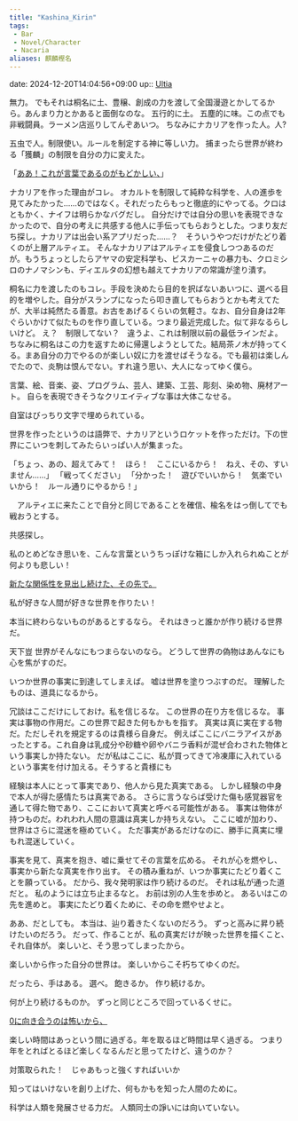```yaml
---
title: "Kashina_Kirin"
tags:
 - Bar
 - Novel/Character
 - Nacaria
aliases: 麒麟樫名
---
```


date: 2024-12-20T14:04:56+09:00
up:: [Ultia](Ultia.md)



無力。
でもそれは桐名に土、豊穣、創成の力を渡して全国漫遊とかしてるから。あんまり力とかあると面倒なのな。
五行的に土。
五塵的に味。この点でも非戦闘員。ラーメン店巡りしてんぞあいつ。
ちなみにナカリアを作った人。人?

五虫で人。制限使い。ルールを制定する神に等しい力。
捕まったら世界が終わる「獲麟」の制限を自分の力に変えた。

「[ああ！これが言葉であるのがもどかしい、](../../../Info/ああ！これが言葉であるのがもどかしい、.md)」

ナカリアを作った理由がコレ。
オカルトを制限して純粋な科学を、人の進歩を見てみたかった……のではなく。それだったらもっと徹底的にやってる。クロはともかく、ナイフは明らかなバグだし。
自分だけでは自分の思いを表現できなかったので、自分の考えに共感する他人に手伝ってもらおうとした。つまり友だち探し。ナカリアは出会い系アプリだった……？　そういうやつだけがたどり着くのが上層アルティエ。
そんなナカリアはアルティエを侵食しつつあるのだが。もうちょっとしたらアヤマの安定科学も、ビスカーニャの暴力も、クロミシロのナノマシンも、ディエルタの幻想も越えてナカリアの常識が塗り潰す。

桐名に力を渡したのもコレ。手段を決めたら目的を択ばないあいつに、選べる目的を増やした。自分がスランプになったら叩き直してもらおうとかも考えてたが、大半は純然たる善意。お古をあげるくらいの気軽さ。なお、自分自身は2年ぐらいかけて似たものを作り直している。つまり最近完成した。似て非なるらしいけど。
え？　制限してない？　違うよ、これは制限以前の最低ラインだよ。
ちなみに桐名はこの力を返すために帰還しようとしてた。結局茶ノ木が持ってくる。まあ自分の力でやるのが楽しい奴に力を渡せばそうなる。でも最初は楽しんでたので、炎駒は恨んでない。すれ違う思い、大人になってゆく僕ら。

言葉、絵、音楽、姿、プログラム、芸人、建築、工芸、彫刻、染め物、廃材アート。
自らを表現できそうなクリエイティブな事は大体こなせる。

自室はびっちり文字で埋められている。

世界を作ったというのは語弊で、ナカリアというロケットを作っただけ。下の世界にこいつを刺してみたらいっぱい人が集まった。

「ちょっ、あの、超えてみて！　ほら！　ここにいるから！　ねえ、その、すいません……」
「戦ってください」
「分かった！　遊びでいいから！　気楽でいいから！　ルール通りにやるから！」

　アルティエに来たことで自分と同じであることを確信、楡名をはっ倒してでも戦おうとする。

共感探し。

私のとめどなき思いを、こんな言葉というちっぽけな箱にしか入れられぬことが何よりも悲しい！

[新たな関係性を見出し続けた、その先で。](../../../Info/新たな関係性を見出し続けた、その先で。.md)

私が好きな人間が好きな世界を作りたい！

本当に終わらないものがあるとするなら。
それはきっと誰かが作り続ける世界だ。

天下豈
世界がそんなにもつまらないのなら。
どうして世界の偽物はあんなにも心を焦がすのだ。

いつか世界の事実に到達してしまえば。
嘘は世界を塗りつぶすのだ。
理解したものは、道具になるから。

冗談はここだけにしておけ。私を信じるな。
この世界の在り方を信じるな。
事実は事物の作用だ。この世界で起きた何もかもを指す。
真実は真に実在する物だ。ただしそれを規定するのは貴様ら自身だ。
例えばここにバニラアイスがあったとする。これ自身は乳成分や砂糖や卵やバニラ香料が混ぜ合わされた物体という事実しか持たない。
だが私はここに、私が買ってきて冷凍庫に入れているという事実を付け加える。そうすると貴様にも

経験は本人にとって事実であり、他人から見た真実である。
しかし経験の中身で本人が得た感情たちは真実である。
さらに言うならば受けた傷も感覚器官を通して得た物であり、ここにおいて真実と呼べる可能性がある。
事実は物体が持つものだ。われわれ人間の意識は真実しか持ちえない。
ここに嘘が加わり、世界はさらに混迷を極めていく。
ただ事実があるだけなのに、勝手に真実に埋もれ混迷していく。

事実を見て、真実を抱き、嘘に乗せてその言葉を広める。
それが心を燃やし、事実から新たな真実を作り出す。
その積み重ねが、いつか事実にたどり着くことを願っている。
だから、我々発明家は作り続けるのだ。
それは私が通った道だと。
私のようには立ち止まるなと。
お前は別の人生を歩めと。
あるいはこの先を進めと。
事実にたどり着くために、その命を燃やせよと。

ああ、だとしても。
本当は、辿り着きたくないのだろう。
ずっと高みに昇り続けたいのだろう。
だって、作ることが、私の真実だけが映った世界を描くこと、それ自体が。
楽しいと、そう思ってしまったから。

楽しいから作った自分の世界は。
楽しいからこそ朽ちてゆくのだ。

だったら、手はある。
選べ。
飽きるか。
作り続けるか。

何が上り続けるものか。
ずっと同じところで回っているくせに。

[0に向き合うのは怖いから、](../../../Info/0に向き合うのは怖いから、.md)

楽しい時間はあっという間に過ぎる。年を取るほど時間は早く過ぎる。
つまり年をとればとるほど楽しくなるんだと思ってたけど、違うのか？


対策取られた！　じゃあもっと強くすればいいか

知ってはいけないを創り上げた、何もかもを知った人間のために。

科学は人類を発展させる力だ。
人類同士の諍いには向いていない。


